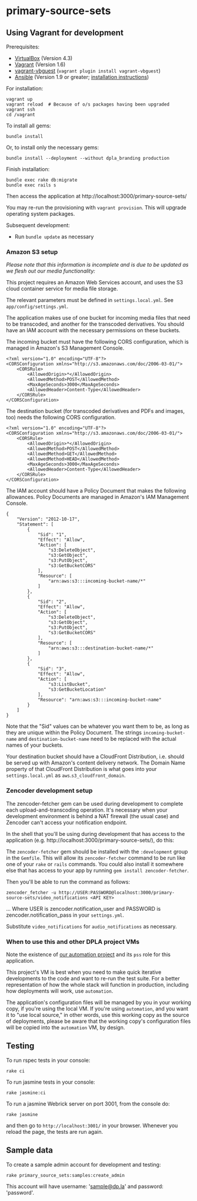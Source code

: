 # primary-source-sets


Using Vagrant for development
-----------------------------

Prerequisites:

* [VirtualBox](https://www.virtualbox.org/) (Version 4.3)
* [Vagrant](http://www.vagrantup.com/) (Version 1.6)
* [vagrant-vbguest](https://github.com/dotless-de/vagrant-vbguest/) (`vagrant
  plugin install vagrant-vbguest`)
* [Ansible](http://www.ansible.com/) (Version 1.9 or greater;
  [installation instructions](http://docs.ansible.com/intro_installation.html))

For installation:

    vagrant up
    vagrant reload  # Because of o/s packages having been upgraded
    vagrant ssh
    cd /vagrant

To install all gems:

    bundle install

Or, to install only the necessary gems:

    bundle install --deployment --without dpla_branding production

Finish installation:

    bundle exec rake db:migrate
    bundle exec rails s

Then access the application at http://localhost:3000/primary-source-sets/

You may re-run the provisioning with `vagrant provision`.  This will upgrade
operating system packages.

Subsequent development:
* Run `bundle update` as necessary

### Amazon S3 setup

_Please note that this information is incomplete and is due to be updated as
we flesh out our media functionality:_

This project requires an Amazon Web Services account, and uses the S3 cloud
container service for media file storage.

The relevant parameters must be defined in `settings.local.yml`.  See
`app/config/settings.yml`.

The application makes use of one bucket for incoming media files that need to be
transcoded, and another for the transcoded derivatives.  You should have an IAM
account with the necessary permissions on these buckets.

The incoming bucket must have the following CORS configuration, which is managed
in Amazon's S3 Management Console.

```
<?xml version="1.0" encoding="UTF-8"?>
<CORSConfiguration xmlns="http://s3.amazonaws.com/doc/2006-03-01/">
    <CORSRule>
        <AllowedOrigin>*</AllowedOrigin>
        <AllowedMethod>POST</AllowedMethod>
        <MaxAgeSeconds>3000</MaxAgeSeconds>
        <AllowedHeader>Content-Type</AllowedHeader>
    </CORSRule>
</CORSConfiguration>
```

The destination bucket (for transcoded derivatives and PDFs and images, too)
needs the following CORS configuration.

```
<?xml version="1.0" encoding="UTF-8"?>
<CORSConfiguration xmlns="http://s3.amazonaws.com/doc/2006-03-01/">
    <CORSRule>
        <AllowedOrigin>*</AllowedOrigin>
        <AllowedMethod>POST</AllowedMethod>
        <AllowedMethod>GET</AllowedMethod>
        <AllowedMethod>HEAD</AllowedMethod>
        <MaxAgeSeconds>3000</MaxAgeSeconds>
        <AllowedHeader>Content-Type</AllowedHeader>
    </CORSRule>
</CORSConfiguration>
```

The IAM account should have a Policy Document that makes the following
allowances.  Policy Documents are managed in Amazon's IAM Management Console.

```
{
    "Version": "2012-10-17",
    "Statement": [
        {
            "Sid": "1",
            "Effect": "Allow",
            "Action": [
                "s3:DeleteObject",
                "s3:GetObject",
                "s3:PutObject",
                "s3:GetBucketCORS"
            ],
            "Resource": [
                "arn:aws:s3:::incoming-bucket-name/*"
            ]
        },
        {
            "Sid": "2",
            "Effect": "Allow",
            "Action": [
                "s3:DeleteObject",
                "s3:GetObject",
                "s3:PutObject",
                "s3:GetBucketCORS"
            ],
            "Resource": [
                "arn:aws:s3:::destination-bucket-name/*"
            ]
        },
        {
            "Sid": "3",
            "Effect": "Allow",
            "Action": [
                "s3:ListBucket",
                "s3:GetBucketLocation"
            ],
            "Resource": "arn:aws:s3:::incoming-bucket-name"
        }
    ]
}
```

Note that the "Sid" values can be whatever you want them to be, as long as they
are unique within the Policy Document.  The strings `incoming-bucket-name` and
`destination-bucket-name` need to be replaced with the actual names of your
buckets.

Your destination bucket should have a CloudFront Distribution, i.e. should be
served up with Amazon's content delivery network. The Domain Name property of
that CloudFront Distribution is what goes into your `settings.local.yml` as
`aws`.`s3_cloudfront_domain`.

### Zencoder development setup

The zencoder-fetcher gem can be used during development to complete each
upload-and-transcoding operation.  It's necessary when your development
environment is behind a NAT firewall (the usual case) and Zencoder can't access
your notification endpoint.

In the shell that you'll be using during development that has access to the
application (e.g. http://localhost:3000/primary-source-sets/), do this:

The `zencoder-fetcher` gem should be installed with the `:development` group in
the `Gemfile`.  This will allow its `zencoder-fetcher` command to be run like
one of your `rake` or `rails` commands.  You could also install it somewhere
else that has access to your app by running `gem install zencoder-fetcher`.

Then you'll be able to run the command as follows:

```
zencoder_fetcher -u http://USER:PASSWORD@localhost:3000/primary-source-sets/video_notifications <API KEY>
```

... Where USER is zencoder.notification_user and PASSWORD is
zencoder.notification_pass in your `settings.yml`.

Substitute `video_notifications` for `audio_notifications` as necessary.

### When to use this and other DPLA project VMs

Note the existence of
[our automation project](https://github.com/dpla/automation) and its `pss` role
for this application.

This project's VM is best when you need to make quick iterative developments to
the code and want to re-run the test suite.  For a better representation of how
the whole stack will function in production, including how deployments will
work, use `automation`.

The application's configuration files will be managed by you in your working
copy, if you're using the local VM.  If you're using `automation`, and you want
it to "use local source," in other words, use this working copy as the source of
deployments, please be aware that the working copy's configuration files will be
copied into the `automation` VM, by design.


Testing
-------

To run rspec tests in your console:

    rake ci

To run jasmine tests in your console:

    rake jasmine:ci

To run a jasmine Webrick server on port 3001, from the console do:

    rake jasmine

and then go to `http://localhost:3001/` in your browser.  Whenever you reload the page, the tests are run again.


Sample data
-----------

To create a sample admin account for development and testing:

    rake primary_source_sets:samples:create_admin

This account will have username: 'sample@dp.la' and password: 'password'.
